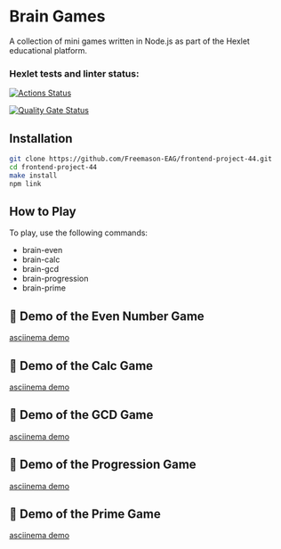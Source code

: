 # Brain Games

A collection of mini games written in Node.js as part of the Hexlet educational platform.

### Hexlet tests and linter status:
[![Actions Status](https://github.com/Freemason-EAG/frontend-project-44/actions/workflows/hexlet-check.yml/badge.svg)](https://github.com/Freemason-EAG/frontend-project-44/actions)

[![Quality Gate Status](https://sonarcloud.io/api/project_badges/measure?project=Freemason-EAG_frontend-project-44&metric=alert_status)](https://sonarcloud.io/summary/new_code?id=Freemason-EAG_frontend-project-44)

## Installation
```bash
git clone https://github.com/Freemason-EAG/frontend-project-44.git
cd frontend-project-44
make install
npm link
```

## How to Play
To play, use the following commands:
- brain-even
- brain-calc
- brain-gcd
- brain-progression
- brain-prime

## 🎥  Demo of the Even Number Game
[asciinema demo](https://asciinema.org/a/KHV8dqbARn8gvsNMNAiUKBBsv)

## 🎥  Demo of the Calc Game
[asciinema demo](https://asciinema.org/a/ggnIPzfrL8YSYpPjoNiT3RWoX)

## 🎥  Demo of the GCD Game
[asciinema demo](https://asciinema.org/a/EyAydBV8pPIkz61pAYBFuDDAF)

## 🎥  Demo of the Progression Game
[asciinema demo](https://asciinema.org/a/W0KhHupCHPkKHXsYPalYwacBx)

## 🎥  Demo of the Prime Game
[asciinema demo](https://asciinema.org/a/bavL9Il2CsKLsvFCkggqyXS4Z)
